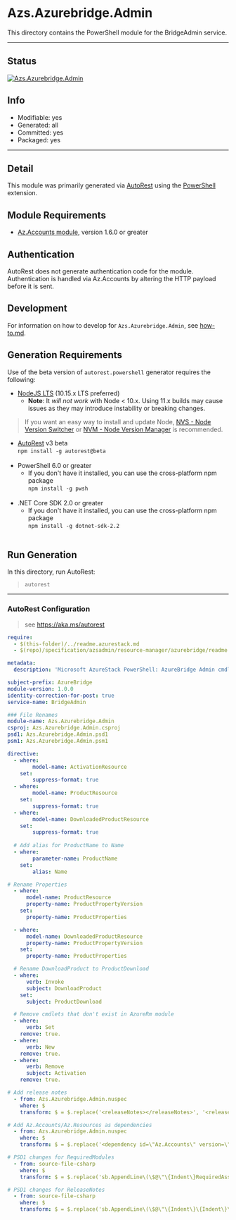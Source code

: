 <!-- region Generated -->
# Azs.Azurebridge.Admin
This directory contains the PowerShell module for the BridgeAdmin service.

---
## Status
[![Azs.Azurebridge.Admin](https://img.shields.io/powershellgallery/v/Azs.Azurebridge.Admin.svg?style=flat-square&label=Azs.Azurebridge.Admin "Azs.Azurebridge.Admin")](https://www.powershellgallery.com/packages/Azs.Azurebridge.Admin/)

## Info
- Modifiable: yes
- Generated: all
- Committed: yes
- Packaged: yes

---
## Detail
This module was primarily generated via [AutoRest](https://github.com/Azure/autorest) using the [PowerShell](https://github.com/Azure/autorest.powershell) extension.

## Module Requirements
- [Az.Accounts module](https://www.powershellgallery.com/packages/Az.Accounts/), version 1.6.0 or greater

## Authentication
AutoRest does not generate authentication code for the module. Authentication is handled via Az.Accounts by altering the HTTP payload before it is sent.

## Development
For information on how to develop for `Azs.Azurebridge.Admin`, see [how-to.md](how-to.md).
<!-- endregion -->

## Generation Requirements
Use of the beta version of `autorest.powershell` generator requires the following:
- [NodeJS LTS](https://nodejs.org) (10.15.x LTS preferred)
  - **Note**: It *will not work* with Node < 10.x. Using 11.x builds may cause issues as they may introduce instability or breaking changes.
> If you want an easy way to install and update Node, [NVS - Node Version Switcher](../nodejs/installing-via-nvs.md) or [NVM - Node Version Manager](../nodejs/installing-via-nvm.md) is recommended.
- [AutoRest](https://aka.ms/autorest) v3 beta <br>`npm install -g autorest@beta`<br>&nbsp;
- PowerShell 6.0 or greater
  - If you don't have it installed, you can use the cross-platform npm package <br>`npm install -g pwsh`<br>&nbsp;
- .NET Core SDK 2.0 or greater
  - If you don't have it installed, you can use the cross-platform npm package <br>`npm install -g dotnet-sdk-2.2`<br>&nbsp;

## Run Generation
In this directory, run AutoRest:
> `autorest`

---
### AutoRest Configuration
> see https://aka.ms/autorest

``` yaml
require:
  - $(this-folder)/../readme.azurestack.md
  - $(repo)/specification/azsadmin/resource-manager/azurebridge/readme.md

metadata:
  description: 'Microsoft AzureStack PowerShell: AzureBridge Admin cmdlets'

subject-prefix: AzureBridge
module-version: 1.0.0
identity-correction-for-post: true
service-name: BridgeAdmin

### File Renames
module-name: Azs.Azurebridge.Admin
csproj: Azs.Azurebridge.Admin.csproj
psd1: Azs.Azurebridge.Admin.psd1
psm1: Azs.Azurebridge.Admin.psm1

directive:  
  - where:
        model-name: ActivationResource
    set:
        suppress-format: true
  - where:
        model-name: ProductResource
    set:
        suppress-format: true
  - where:
        model-name: DownloadedProductResource
    set:
        suppress-format: true
  
  # Add alias for ProductName to Name
  - where:
        parameter-name: ProductName
    set:
        alias: Name

# Rename Properties
  - where:
      model-name: ProductResource
      property-name: ProductPropertyVersion
    set:
      property-name: ProductProperties

  - where:
      model-name: DownloadedProductResource
      property-name: ProductPropertyVersion
    set:
      property-name: ProductProperties

  # Rename DownloadProduct to ProductDownload
  - where:
      verb: Invoke
      subject: DownloadProduct
    set:
      subject: ProductDownload

  # Remove cmdlets that don't exist in AzureRm module
  - where:
      verb: Set
    remove: true.
  - where:
      verb: New
    remove: true.
  - where:
      verb: Remove
      subject: Activation
    remove: true.

# Add release notes
  - from: Azs.Azurebridge.Admin.nuspec
    where: $
    transform: $ = $.replace('<releaseNotes></releaseNotes>', '<releaseNotes>AzureStack Hub Admin module generated with https://github.com/Azure/autorest.powershell - see https://aka.ms/azpshmigration for breaking changes.</releaseNotes>');

# Add Az.Accounts/Az.Resources as dependencies
  - from: Azs.Azurebridge.Admin.nuspec
    where: $
    transform: $ = $.replace('<dependency id=\"Az.Accounts\" version=\"1.6.0\" />', '<dependency id="Az.Accounts" version="[2.1.2]" />\n      <dependency id="Az.Resources" version="[1.10.0]" />');

# PSD1 changes for RequiredModules
  - from: source-file-csharp
    where: $
    transform: $ = $.replace('sb.AppendLine\(\$@\"\{Indent\}RequiredAssemblies = \'\{\"./bin/Azs.Azurebridge.Admin.private.dll\"\}\'\"\);', 'sb.AppendLine\(\$@\"\{Indent\}RequiredAssemblies = \'\{\"./bin/Azs.Azurebridge.Admin.private.dll\"\}\'\"\);\n      sb.AppendLine\(\$@\"\{Indent\}RequiredModules = @\(@\{\{ModuleName = \'Az.Accounts\'; ModuleVersion = \'2.1.2\'; \}\}, @\{\{ModuleName = \'Az.Resources\'; RequiredVersion = \'1.10.0\'; \}\}\)\"\);');

# PSD1 changes for ReleaseNotes
  - from: source-file-csharp
    where: $
    transform: $ = $.replace('sb.AppendLine\(\$@\"\{Indent\}\{Indent\}\{Indent\}ReleaseNotes = \'\'\"\);', 'sb.AppendLine\(\$@\"\{Indent\}\{Indent\}\{Indent\}ReleaseNotes = \'AzureStack Hub Admin module generated with https://github.com/Azure/autorest.powershell - see https://aka.ms/azpshmigration for breaking changes\'\"\);' );
```
